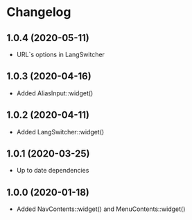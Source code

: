 Changelog
=========

## 1.0.4 (2020-05-11)
 * URL`s options in LangSwitcher

## 1.0.3 (2020-04-16)
 * Added AliasInput::widget()
 
## 1.0.2 (2020-04-11)
 * Added LangSwitcher::widget()
 
## 1.0.1 (2020-03-25)
 * Up to date dependencies

## 1.0.0 (2020-01-18)
 * Added NavContents::widget() and MenuContents::widget()